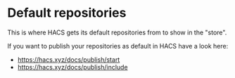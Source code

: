 # Default repositories

This is where HACS gets its default repositories from to show in the "store".

If you want to publish your repositories as default in HACS have a look here:

- https://hacs.xyz/docs/publish/start
- https://hacs.xyz/docs/publish/include